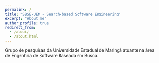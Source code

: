 ```yaml
---
permalink: /
title: "SBSE-UEM - Search-based Software Engineering"
excerpt: "About me"
author_profile: true
redirect_from: 
  - /about/
  - /about.html
---
```


Grupo de pesquisas da Universidade Estadual de Maringá atuante na área de Engenhria de Software Baseada em Busca.

